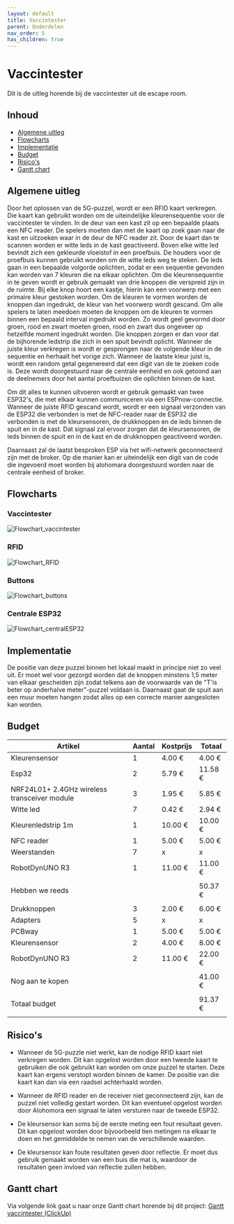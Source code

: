 ```yaml
---
layout: default
title: Vaccintester
parent: Onderdelen
nav_order: 5
has_children: true
---
```


# Vaccintester
Dit is de uitleg horende bij de vaccintester uit de escape room.

## Inhoud

- [Algemene uitleg](#algemene-uitleg)
- [Flowcharts](#flowcharts)
- [Implementatie](#implementatie)
- [Budget](#budget)
- [Risico's](#risicos)
- [Gantt chart](#gantt-chart)

## Algemene uitleg

Door het oplossen van de 5G-puzzel, wordt er een RFID kaart verkregen. Die kaart kan gebruikt worden om de uiteindelijke kleurensequentie voor de vaccintester te vinden. In de deur van een kast zit op een bepaalde plaats een NFC reader. De spelers moeten dan met de kaart op zoek gaan naar de kast en uitzoeken waar in de deur de NFC reader zit. Door de kaart dan te scannen worden er witte leds in de kast geactiveerd. Boven elke witte led bevindt zich een gekleurde vloeistof in een proefbuis. De houders voor de proefbuis kunnen gebruikt worden om de witte leds weg te steken. De leds gaan in een bepaalde volgorde oplichten, zodat er een sequentie gevonden kan worden van 7 kleuren die na elkaar oplichten. Om die kleurensequentie in te geven wordt er gebruik gemaakt van drie knoppen die verspreid zijn in de ruimte. Bij elke knop hoort een kastje, hierin kan een voorwerp met een primaire kleur gestoken worden. Om de kleuren te vormen worden de knoppen dan ingedrukt, de kleur van het voorwerp wordt gescand. Om alle spelers te laten meedoen moeten de knoppen om de kleuren te vormen binnen een bepaald interval ingedrukt worden. Zo wordt geel gevormd door groen, rood en zwart moeten groen, rood en zwart dus ongeveer op hetzelfde moment ingedrukt worden. Die knoppen zorgen er dan voor dat de bijhorende ledstrip die zich in een spuit bevindt oplicht. Wanneer de juiste kleur verkregen is wordt er gesprongen naar de volgende kleur in de sequentie en herhaalt het vorige zich. Wanneer de laatste kleur juist is, wordt een random getal gegenereerd dat een digit van de te zoeken code is. Deze wordt doorgestuurd naar de centrale eenheid en ook getoond aan de deelnemers door het aantal proefbuizen die oplichten binnen de kast.

Om dit alles te kunnen uitvoeren wordt er gebruik gemaakt van twee ESP32's, die met elkaar kunnen communiceren via een ESPnow-connectie. Wanneer de juiste RFID gescand wordt, wordt er een signaal verzonden van de ESP32 die verbonden is met de NFC-reader naar de ESP32 die verbonden is met de kleursensoren, de drukknoppen en de leds binnen de spuit en in de kast. Dat signaal zal ervoor zorgen dat de kleursensoren, de leds binnen de spuit en in de kast en de drukknoppen geactiveerd worden.

Daarnaast zal de laatst besproken ESP via het wifi-netwerk geconnecteerd zijn met de broker. Op die manier kan er uiteindelijk een digit van de code die ingevoerd moet worden bij alohomara doorgestuurd worden naar de centrale eenheid of broker.

## Flowcharts
### Vaccintester
![Flowchart_vaccintester](https://github.com/Project-ES-20-21/General/blob/gh-pages/docs/Vaccintester/Foto's/Flowchart_general.png)
### RFID
![Flowchart_RFID](https://github.com/Project-ES-20-21/General/blob/gh-pages/docs/Vaccintester/Foto's/flowchart_RFID.png)
### Buttons
![Flowchart_buttons](https://github.com/Project-ES-20-21/General/blob/gh-pages/docs/Vaccintester/Foto's/flowchart_button.png)
### Centrale ESP32
![Flowchart_centralESP32](https://github.com/Project-ES-20-21/General/blob/gh-pages/docs/Vaccintester/Foto's/flowchart_central_ESP32.png)



## Implementatie

De positie van deze puzzel binnen het lokaal maakt in principe niet zo veel uit. Er moet wel voor gezorgd worden dat de knoppen minstens 1,5 meter van elkaar gescheiden zijn zodat telkens aan de voorwaarde van de "T'is beter op anderhalve meter"-puzzel voldaan is. Daarnaast gaat de spuit aan een muur moeten hangen zodat alles op een correcte manier aangesloten kan worden.

## Budget

| Artikel                                      | Aantal | Kostprijs | Totaal  |
|----------------------------------------------|--------|-----------|---------|
| Kleurensensor                                | 1      | 4.00 €    | 4.00 €  |
| Esp32                                        | 2      | 5.79 €    | 11.58 € |
| NRF24L01+ 2.4GHz wireless transceiver module | 3      | 1.95 €    | 5.85 €  |
| Witte led                                    | 7      | 0.42 €    | 2.94 €  |
| Kleurenledstrip 1m                           | 1      | 10.00 €   | 10.00 € |
| NFC reader                                   | 1      | 5.00 €    | 5.00 €  |
| Weerstanden                                  | 7      | x         | x       |
| RobotDynUNO R3                               | 1      | 11.00 €   | 11.00 € |
|                                              |        |           |         |
| Hebben we reeds                              |        |           | 50.37 € |
|                                              |        |           |         |
| Drukknoppen                                  | 3      | 2.00 €    | 6.00 €  |
| Adapters                                     | 5      | x         | x       |
| PCBway                                       | 1      | 5.00 €    | 5.00 €  |
| Kleurensensor                                | 2      | 4.00 €    | 8.00 €  |
| RobotDynUNO R3                               | 2      | 11.00 €   | 22.00 € |
|                                              |        |           |         |
| Nog aan te kopen                             |        |           | 41.00 € |
|                                              |        |           |         |
| Totaal budget                                |        |           | 91.37 € |
|                                              |        |           |         |
## Risico's

- Wanneer de 5G-puzzle niet werkt, kan de nodige RFID kaart niet verkregen worden. Dit kan opgelost worden door een tweede kaart te gebruiken die ook gebruikt kan worden om onze puzzel te starten. Deze kaart kan ergens verstopt worden binnen de kamer. De positie van die kaart kan dan via een raadsel achterhaald worden.

- Wanneer de RFID reader en de receiver niet geconnecteerd zijn, kan de puzzel niet volledig gestart worden. Dit kan eventueel opgelost worden door Alohomora een signaal te laten versturen naar de tweede ESP32. 

- De kleursensor kan soms bij de eerste meting een fout resultaat geven. Dit kan opgelost worden door bijvoorbeeld tien metingen na elkaar te doen en het gemiddelde te nemen van de verschillende waarden.

- De kleursensor kan foute resultaten geven door reflectie. Er moet dus gebruik gemaakt worden van een buis die mat is, waardoor de resultaten geen invloed van reflectie zullen hebben.

## Gantt chart

Via volgende link gaat u naar onze Gantt chart horende bij dit project: 
[Gantt vaccintester (ClickUp)](https://share.clickup.com/g/h/4dne7-50/c3532202026c060)
